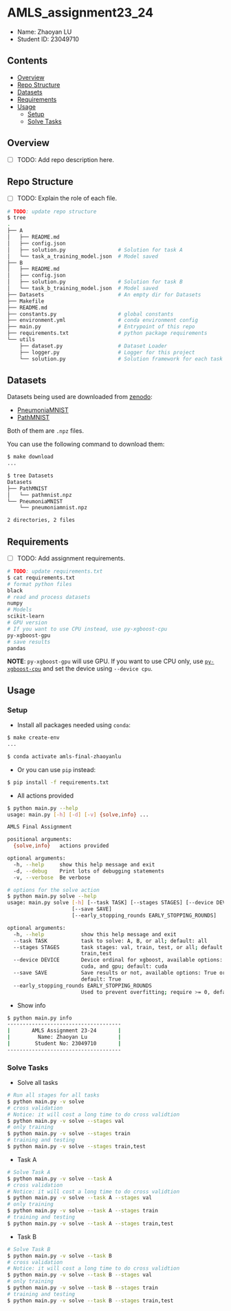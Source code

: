 # AMLS_assignment23_24

* Name: Zhaoyan LU
* Student ID: 23049710

## Contents

- [Overview](#Overview)
- [Repo Structure](#Repo-Structure)
- [Datasets](#Datasets)
- [Requirements](#Requirements)
- [Usage](#Usage)
    - [Setup](#Setup)
    - [Solve Tasks](#Solve-Tasks)

## Overview

* [ ] TODO: Add repo description here.

## Repo Structure

* [ ] TODO: Explain the role of each file.

```bash
# TODO: update repo structure
$ tree
.
├── A
│   ├── README.md
│   ├── config.json
│   ├── solution.py                 # Solution for task A
│   └── task_a_training_model.json  # Model saved
├── B
│   ├── README.md
│   ├── config.json
│   ├── solution.py                 # Solution for task B
│   └── task_b_training_model.json  # Model saved
├── Datasets                        # An empty dir for Datasets
├── Makefile
├── README.md
├── constants.py                    # global constants
├── environment.yml                 # conda environment config
├── main.py                         # Entrypoint of this repo
├── requirements.txt                # python package requirements
└── utils
    ├── dataset.py                  # Dataset Loader
    ├── logger.py                   # Logger for this project
    └── solution.py                 # Solution framework for each task
```

## Datasets

Datasets being used are downloaded from [zenodo](https://zenodo.org/records/6496656):

* [PneumoniaMNIST](https://zenodo.org/records/6496656/files/pneumoniamnist.npz)
* [PathMNIST](https://zenodo.org/records/6496656/files/pathmnist.npz)

Both of them are `.npz` files.

You can use the following command to download them:

```bash
$ make download
...

$ tree Datasets
Datasets
├── PathMNIST
│   └── pathmnist.npz
└── PneumoniaMNIST
    └── pneumoniamnist.npz

2 directories, 2 files
```

## Requirements

* [ ] TODO: Add assignment requirements.

```bash
# TODO: update requirements.txt
$ cat requirements.txt
# format python files
black
# read and process datasets
numpy
# Models
scikit-learn
# GPU version
# If you want to use CPU instead, use py-xgboost-cpu
py-xgboost-gpu
# save results
pandas
```

**NOTE**: `py-xgboost-gpu` will use GPU. If you want to use CPU only, use [`py-xgboost-cpu`](https://xgboost.readthedocs.io/en/stable/install.html#conda) and set the device using `--device cpu`.

## Usage

### Setup

* Install all packages needed using `conda`:

```bash
$ make create-env
...

$ conda activate amls-final-zhaoyanlu
```

* Or you can use `pip` instead:

```bash
$ pip install -f requirements.txt
```

* All actions provided

```bash
$ python main.py --help
usage: main.py [-h] [-d] [-v] {solve,info} ...

AMLS Final Assignment

positional arguments:
  {solve,info}   actions provided

optional arguments:
  -h, --help     show this help message and exit
  -d, --debug    Print lots of debugging statements
  -v, --verbose  Be verbose

# options for the solve action
$ python main.py solve --help
usage: main.py solve [-h] [--task TASK] [--stages STAGES] [--device DEVICE]
                     [--save SAVE]
                     [--early_stopping_rounds EARLY_STOPPING_ROUNDS]

optional arguments:
  -h, --help            show this help message and exit
  --task TASK           task to solve: A, B, or all; default: all
  --stages STAGES       task stages: val, train, test, or all; default:
                        train,test
  --device DEVICE       Device ordinal for xgboost, available options: cpu,
                        cuda, and gpu; default: cuda
  --save SAVE           Save results or not, available options: True or False;
                        default: True
  --early_stopping_rounds EARLY_STOPPING_ROUNDS
                        Used to prevent overfitting; require >= 0, default: 3
```

* Show info

```bash
$ python main.py info
-------------------------------------
|       AMLS Assignment 23-24       |
|         Name: Zhaoyan Lu          |
|        Student No: 23049710       |
-------------------------------------
```

### Solve Tasks

* Solve all tasks

```bash
# Run all stages for all tasks
$ python main.py -v solve
# cross validation
# Notice: it will cost a long time to do cross validtion
$ python main.py -v solve --stages val
# only training
$ python main.py -v solve --stages train
# training and testing
$ python main.py -v solve --stages train,test
```

* Task A

```bash
# Solve Task A
$ python main.py -v solve --task A
# cross validation
# Notice: it will cost a long time to do cross validtion
$ python main.py -v solve --task A --stages val
# only training
$ python main.py -v solve --task A --stages train
# training and testing
$ python main.py -v solve --task A --stages train,test
```

* Task B

```bash
# Solve Task B
$ python main.py -v solve --task B
# cross validation
# Notice: it will cost a long time to do cross validtion
$ python main.py -v solve --task B --stages val
# only training
$ python main.py -v solve --task B --stages train
# training and testing
$ python main.py -v solve --task B --stages train,test
```
